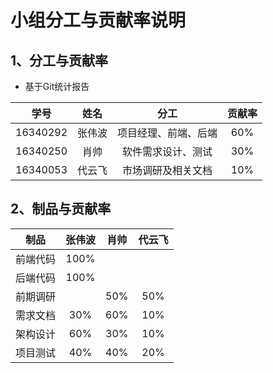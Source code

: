 # 小组分工与贡献率说明


## 1、分工与贡献率

  - 基于Git统计报告

  | 学号 | 姓名 | 分工 | 贡献率 |
  |:-:|:-:|:-:|:-:|
  | 16340292 | 张伟波 | 项目经理、前端、后端 | 60% |
  | 16340250 | 肖帅 | 软件需求设计、测试 | 30% |
  | 16340053 | 代云飞 | 市场调研及相关文档 | 10% |


## 2、制品与贡献率

  | 制品 | 张伟波 | 肖帅 | 代云飞 | 
  |:-:|:-:|:-:|:-:|
  | 前端代码 | 100% |  |  | 
  | 后端代码 | 100% |  |  | 
  | 前期调研 |  | 50% | 50% | 
  | 需求文档 | 30% | 60% | 10% |
  | 架构设计 | 60% | 30% | 10% |
  | 项目测试 | 40% | 40% | 20% |  
